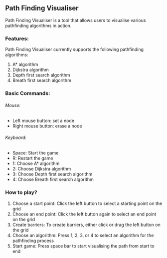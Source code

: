 ## Path Finding Visualiser
Path Finding Visualiser is a tool that allows users to visualise various pathfinding algorithms in action.

### Features:
Path Finding Visualiser currently supports the following pathfinding algorithms:

1. A* algorithm 
2. Dijkstra algorithm 
3. Depth first search algorithm
4. Breath first search algorithm

### Basic Commands:
###### Mouse: 
-   Left mouse button: set a node  
-   Right mouse button: erase a node
###### Keyboard: 
-   Space: Start the game 
-   R: Restart the game
-   1: Choose A* algorithm 
-   2: Choose Dijkstra algorithm 
-   3: Choose Depth first search algorithm
-   4: Choose Breath first search algorithm
  
### How to play? 
1. Choose a start point: Click the left button to select a starting point on the grid
2. Choose an end point: Click the left button again to select an end point on the grid
3. Create barriers: To create barriers, either click or drag the left button on the grid
4. Choose an algorithm: Press 1, 2, 3, or 4 to select an algorithm for the pathfinding process
5. Start game: Press space bar to start visualising the path from start to end
